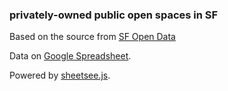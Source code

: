 ### privately-owned public open spaces in SF

Based on the source from [SF Open Data](https://data.sfgov.org/Geographic-Locations-and-Boundaries/Privately-Owned-Public-Open-Space-POPOS-and-Public/55um-v9vc)

Data on  [Google Spreadsheet](https://docs.google.com/spreadsheets/d/13G0e47dV4AVriU7vS0FTyAlljPUH01m8ethS8TmYdHo/pubhtml?gid=0&single=true).


Powered by [sheetsee.js](http://www.github.com/jlord/sheetsee.js). 
